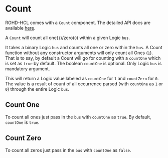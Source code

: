 # Count

ROHD-HCL comes with a `Count` component.  The detailed API docs are available [here](https://intel.github.io/rohd-hcl/rohd_hcl/rohd_hcl-library.html).

A `Count` will count all one(`1`)/zero(`0`) within a given Logic `bus`.

It takes a binary Logic `bus` and counts all one or zero within the `bus`. A Count function without any constructor arguments will only count all Ones (`1`).
That is to say, by default a Count will go for counting with a `countOne` which is set as `true` by default.
The boolean `countOne` is optional. Only Logic `bus` is mandatory argument.

This will return a Logic value labeled as `countOne` for `1` and `countZero` for `0`. The value is a result of count of all occurrence parsed (with `countOne` as `1` or `0`) through the entire Logic `bus`.

## Count One

To count all ones just pass in the `bus` with `countOne` as `true`. By default, `countOne` is `true`.

## Count Zero

To count all zeros just pass in the `bus` with `countOne` as `false`.
